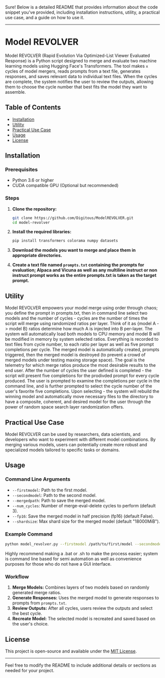 Sure! Below is a detailed README that provides information about the code snippet you've provided, including installation instructions, utility, a practical use case, and a guide on how to use it.

---

# Model REVOLVER

Model REVOLVER (Rapid Evolution Via Optimized-List Viewer Evaluated Response) is a Python script designed to merge and evaluate two machine learning models using Hugging Face's Transformers. The tool makes `x` cycles of model mergers, reads prompts from a text file, generates responses, and saves relevant data to individual text files. When the cycles are complete, the system notifies the user to review the outputs, allowing them to choose the cycle number that best fits the model they want to assemble.

## Table of Contents

- [Installation](#installation)
- [Utility](#utility)
- [Practical Use Case](#practical-use-case)
- [Usage](#usage)
- [License](#license)

## Installation

### Prerequisites

- Python 3.6 or higher
- CUDA compatible GPU (Optional but recommended)

### Steps

1. **Clone the repository:**

   ```bash
   git clone https://github.com/Digitous/ModelREVOLVER.git
   cd model-revolver
   ```

2. **Install the required libraries:**

   ```bash
   pip install transformers colorama numpy datasets
   ```

3. **Download the models you want to merge and place them in appropriate directories.**

4. **Create a text file named `prompts.txt` containing the prompts for evaluation; Alpaca and Vicuna as well as any multiline instruct or non instruct prompt works as the entire prompts.txt is taken as the target prompt.**

## Utility

Model REVOLVER empowers your model merge using order through chaos; you define the prompt in prompts.txt, then in command line select two models and the number of cycles - cycles are the number of times the script will merge using randomized ratios per layer. Think of it as {model A -> model B} ratios determine how much A is injected into B per-layer. The system will automatically load both models to CPU memory and model B will be modified in memory by system selected ratios. Everything is recorded to text files from cycle number, to each ratio per layer as well as five prompt completions per cycle. The merged model is automatically created, prompts triggered, then the merged model is destroyed (to prevent a crowd of merged models under testing maxing storage space). The goal is the telemetry for which merge ratios produce the most desirable results to the end user. After the number of cycles the user defined is completed - the script will present five completions for the prodivded prompt for every cycle produced. The user is prompted to examine the completions per cycle in the command line, and is further prompted to select the cycle number of the user's favorite five completions. Upon selecting - the system will rebuild the winning model and automatically move necessary files to the directory to have a composite, coherent, and desired model for the user through the power of random space search layer randomization offers.

## Practical Use Case

Model REVOLVER can be used by researchers, data scientists, and developers who want to experiment with different model combinations. By merging various models, users can potentially create more robust and specialized models tailored to specific tasks or domains.

## Usage

### Command Line Arguments

- `--firstmodel`: Path to the first model.
- `--secondmodel`: Path to the second model.
- `--mergedpath`: Path to save the merged model.
- `--num_cycles`: Number of merge-eval-delete cycles to perform (default 3).
- `--fp16`: Save the merged model in half precision (fp16) (default False).
- `--shardsize`: Max shard size for the merged model (default "18000MiB").

### Example Command

```bash
python model_revolver.py --firstmodel /path/to/first/model --secondmodel /path/to/second/model --mergedpath /path/to/save/merged/model
```
Highly recommend making a .bat or .sh to make the process easier; system is command line based for semi automation as well as convenience purposes for those who do not have a GUI interface.

### Workflow

1. **Merge Models:** Combines layers of two models based on randomly generated merge ratios.
2. **Generate Responses:** Uses the merged model to generate responses to prompts from `prompts.txt`.
3. **Review Outputs:** After all cycles, users review the outputs and select the best cycle.
4. **Recreate Model:** The selected model is recreated and saved based on the user's choice.

## License

This project is open-source and available under the [MIT License](LICENSE).

---

Feel free to modify the README to include additional details or sections as needed for your project.
